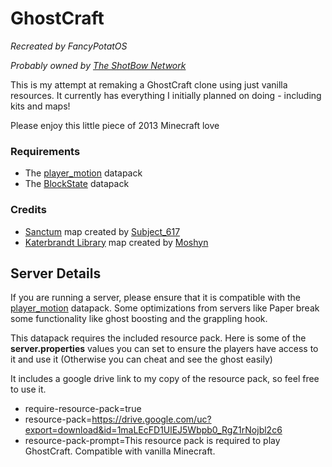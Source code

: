 

# GhostCraft
<em>Recreated by FancyPotatOS</em>

<em>Probably owned by [The ShotBow Network](https://shotbow.net/)</em>


This is my attempt at remaking a GhostCraft clone using just vanilla resources. It currently has everything I initially planned on doing - including kits and maps!

Please enjoy this little piece of 2013 Minecraft love


### Requirements
- The [player_motion](https://modrinth.com/datapack/player_motion) datapack
- The [BlockState](https://github.com/Triton365/BlockState) datapack


### Credits
- [Sanctum](https://shotbow.net/forum/threads/sanctum-a-ghostcraft-map.77827/) map created by [Subject_617](https://shotbow.net/forum/members/subject_617.1984/)
- [Katerbrandt Library](https://shotbow.net/forum/threads/map-submission-the-katerbrandt-library.326662/#post-2647846) map created by [Moshyn](https://shotbow.net/forum/members/moshyn.1122691/)



## Server Details

If you are running a server, please ensure that it is compatible with the [player_motion](https://modrinth.com/datapack/player_motion) datapack. Some optimizations from servers like Paper break some functionality like ghost boosting and the grappling hook.

This datapack requires the included resource pack. Here is some of the <b>server.properties</b> values you can set to ensure the players have access to it and use it (Otherwise you can cheat and see the ghost easily)

It includes a google drive link to my copy of the resource pack, so feel free to use it.

- require-resource-pack=true
- resource-pack=https://drive.google.com/uc?export=download&id=1maLEcFD1UlEJ5Wbpb0_RgZ1rNojbl2c6
- resource-pack-prompt=This resource pack is required to play GhostCraft. Compatible with vanilla Minecraft.


